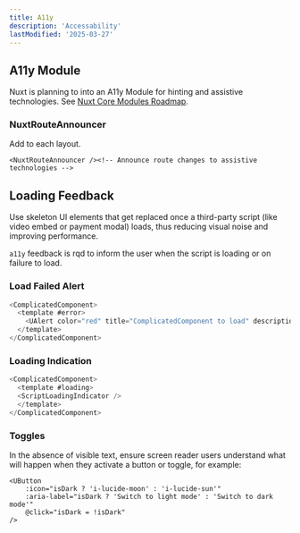 ```yaml
---
title: A11y
description: 'Accessability'
lastModified: '2025-03-27'
---
```


## A11y Module

Nuxt is planning to into an A11y Module for hinting and assistive technologies. See [Nuxt Core Modules Roadmap](https://nuxt.com/docs/community/roadmap#core-modules-roadmap).

### NuxtRouteAnnouncer

Add to each layout.

```vue
<NuxtRouteAnnouncer /><!-- Announce route changes to assistive technologies -->
```

## Loading Feedback

Use skeleton UI elements that get replaced once a third-party script (like video embed or payment modal) loads, thus reducing visual noise and improving performance.

`a11y` feedback is rqd to inform the user when the script is loading or on failure to load.

### Load Failed Alert

```ts
<ComplicatedComponent>
  <template #error>
    <UAlert color="red" title="ComplicatedComponent to load" description="Refresh page to try again." />
  </template>
</ComplicatedComponent>
```

### Loading Indication

```ts
<ComplicatedComponent>
  <template #loading>
  <ScriptLoadingIndicator />
  </template>
</ComplicatedComponent>
```

### Toggles

In the absence of visible text, ensure screen reader users understand what will happen when they activate a button or toggle, for example:

```vue
<UButton
    :icon="isDark ? 'i-lucide-moon' : 'i-lucide-sun'"
    :aria-label="isDark ? 'Switch to light mode' : 'Switch to dark mode'"
    @click="isDark = !isDark"
/>
```
